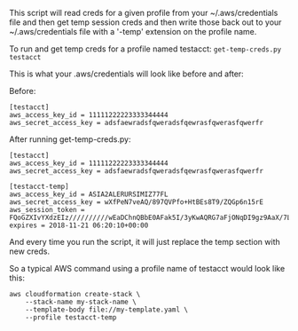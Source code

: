 This script will read creds for a given profile from your ~/.aws/credentials file and then get temp session creds and then write those back out to your ~/.aws/credentials file with a '-temp' extension on the profile name.

To run and get temp creds for a profile named testacct:
`get-temp-creds.py testacct`

This is what your .aws/credentials will look like before and after:

Before:
```
[testacct]
aws_access_key_id = 11111222223333344444
aws_secret_access_key = adsfaewradsfqweradsfqewrasfqwerasfqwerfr
```

After running get-temp-creds.py:
```
[testacct]
aws_access_key_id = 11111222223333344444
aws_secret_access_key = adsfaewradsfqweradsfqewrasfqwerasfqwerfr

[testacct-temp]
aws_access_key_id = ASIA2ALERURSIMIZ77FL
aws_secret_access_key = wXfPeN7veAQ/897QVPfo+HtBEs8T9/ZQGp6n15rE
aws_session_token = FQoGZXIvYXdzEIz//////////wEaDChnQBbE0AFak5I/3yKwAQRG7aFjONqDI9gz9AaX/7L8iORM9kYl+7eGK6kfRuks4AzT/IeqYsaUS0knO4UqU9HxBeAZFuffnccazq6I5zC+7lVSZ/W8wQrWVkH1rByaNq80dfPN/9CaL/+3aor1csDa9yBnGkUAkf9NsXHgvWrPhCkCCLfNoTqoLlP4O/BNPccg7O8cru1kk9NnCcC7t++oYnUMmi3akNPU191r+qxvQNAEMp2VOTiMVDD8TBsGKNqg0d8F
expires = 2018-11-21 06:20:10+00:00
```

And every time you run the script, it will just replace the temp section with new creds.

So a typical AWS command using a profile name of testacct would look like this:
```
aws cloudformation create-stack \
    --stack-name my-stack-name \
    --template-body file://my-template.yaml \
    --profile testacct-temp
```
